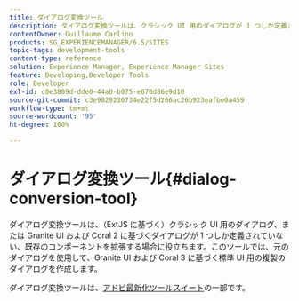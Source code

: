 ```yaml
---
title: ダイアログ変換ツール
description: ダイアログ変換ツールは、クラシック UI 用のダイアログが 1 つしか定義されていない、既存のコンポーネントを拡張する場合に役立ちます
contentOwner: Guillaume Carlino
products: SG_EXPERIENCEMANAGER/6.5/SITES
topic-tags: development-tools
content-type: reference
solution: Experience Manager, Experience Manager Sites
feature: Developing,Developer Tools
role: Developer
exl-id: c0e3809d-dde0-44a0-b075-e670d86e9d10
source-git-commit: c3e9029236734e22f5d266ac26b923eafbe0a459
workflow-type: tm+mt
source-wordcount: '95'
ht-degree: 100%

---
```


# ダイアログ変換ツール{#dialog-conversion-tool}

ダイアログ変換ツールは、（ExtJS に基づく）クラシック UI 用のダイアログ、または Granite UI および Coral 2 に基づくダイアログが 1 つしか定義されていない、既存のコンポーネントを拡張する場合に役立ちます。このツールでは、元のダイアログを使用して、Granite UI および Coral 3 に基づく標準 UI 用の複製のダイアログを作成します。

ダイアログ変換ツールは、[アドビ最新化ツールスイート](modernization-tools.md)の一部です。
